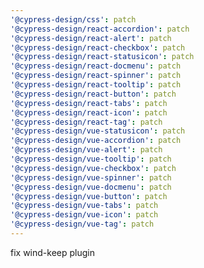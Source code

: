 ```yaml
---
'@cypress-design/css': patch
'@cypress-design/react-accordion': patch
'@cypress-design/react-alert': patch
'@cypress-design/react-checkbox': patch
'@cypress-design/react-statusicon': patch
'@cypress-design/react-docmenu': patch
'@cypress-design/react-spinner': patch
'@cypress-design/react-tooltip': patch
'@cypress-design/react-button': patch
'@cypress-design/react-tabs': patch
'@cypress-design/react-icon': patch
'@cypress-design/react-tag': patch
'@cypress-design/vue-statusicon': patch
'@cypress-design/vue-accordion': patch
'@cypress-design/vue-alert': patch
'@cypress-design/vue-tooltip': patch
'@cypress-design/vue-checkbox': patch
'@cypress-design/vue-spinner': patch
'@cypress-design/vue-docmenu': patch
'@cypress-design/vue-button': patch
'@cypress-design/vue-tabs': patch
'@cypress-design/vue-icon': patch
'@cypress-design/vue-tag': patch
---
```


fix wind-keep plugin
